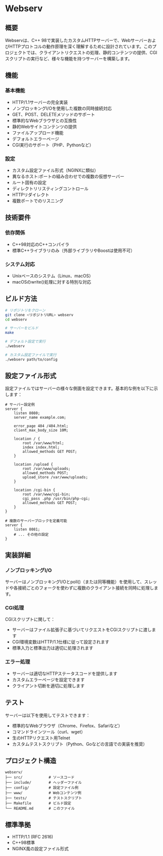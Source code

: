 # Webserv

## 概要
Webservは、C++ 98で実装したカスタムHTTPサーバーで、WebサーバーおよびHTTPプロトコルの動作原理を深く理解するために設計されています。このプロジェクトでは、クライアントリクエストの処理、静的コンテンツの提供、CGIスクリプトの実行など、様々な機能を持つサーバーを構築します。

## 機能

### 基本機能
- HTTP/1.1サーバーの完全実装
- ノンブロッキングI/Oを使用した複数の同時接続対応
- GET、POST、DELETEメソッドのサポート
- 標準的なWebブラウザとの互換性
- 静的Webサイトコンテンツの提供
- ファイルアップロード機能
- デフォルトエラーページ
- CGI実行のサポート（PHP、Pythonなど）

### 設定
- カスタム設定ファイル形式（NGINXに類似）
- 異なるホスト:ポートの組み合わせでの複数の仮想サーバー
- ルート固有の設定
- ディレクトリリスティングコントロール
- HTTPリダイレクト
- 複数ポートでのリスニング

## 技術要件

### 依存関係
- C++98対応のC++コンパイラ
- 標準C++ライブラリのみ（外部ライブラリやBoostは使用不可）

### システム対応
- Unixベースのシステム（Linux、macOS）
- macOSのwrite()処理に対する特別な対応

## ビルド方法

```bash
# リポジトリをクローン
git clone <リポジトリURL> webserv
cd webserv

# サーバーをビルド
make

# デフォルト設定で実行
./webserv

# カスタム設定ファイルで実行
./webserv path/to/config
```

## 設定ファイル形式

設定ファイルではサーバーの様々な側面を設定できます。基本的な例を以下に示します：

```
# サーバー設定例
server {
    listen 8080;
    server_name example.com;
    
    error_page 404 /404.html;
    client_max_body_size 10M;
    
    location / {
        root /var/www/html;
        index index.html;
        allowed_methods GET POST;
    }
    
    location /upload {
        root /var/www/uploads;
        allowed_methods POST;
        upload_store /var/www/uploads;
    }
    
    location /cgi-bin {
        root /var/www/cgi-bin;
        cgi_pass .php /usr/bin/php-cgi;
        allowed_methods GET POST;
    }
}

# 複数のサーバーブロックを定義可能
server {
    listen 8081;
    # ... その他の設定
}
```

## 実装詳細

### ノンブロッキングI/O
サーバーはノンブロッキングI/Oとpoll()（または同等機能）を使用して、スレッドや各接続ごとのフォークを使わずに複数のクライアント接続を同時に処理します。

### CGI処理
CGIスクリプトに関して：
- サーバーはファイル拡張子に基づいてリクエストをCGIスクリプトに渡します
- CGI環境変数はHTTP/1.1仕様に従って設定されます
- 標準入力と標準出力は適切に処理されます

### エラー処理
- サーバーは適切なHTTPステータスコードを提供します
- カスタムエラーページを設定できます
- クライアント切断を適切に処理します

## テスト

サーバーは以下を使用してテストできます：
- 標準的なWebブラウザ（Chrome、Firefox、Safariなど）
- コマンドラインツール（curl、wget）
- 生のHTTPリクエスト用Telnet
- カスタムテストスクリプト（Python、Goなどの言語での実装を推奨）

## プロジェクト構造

```
webserv/
├── src/            # ソースコード
├── include/        # ヘッダーファイル
├── config/         # 設定ファイル例
├── www/            # Webコンテンツ例
├── tests/          # テストスクリプト
├── Makefile        # ビルド設定
└── README.md       # このファイル
```

## 標準準拠
- HTTP/1.1 (RFC 2616)
- C++98標準
- NGINX風の設定ファイル形式


